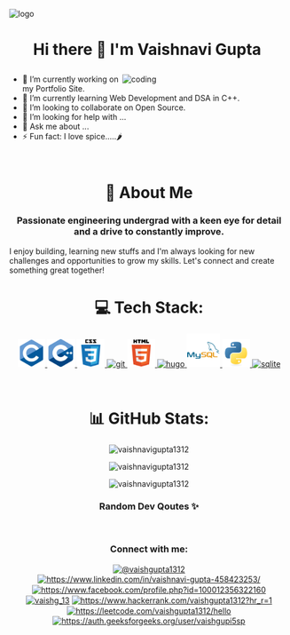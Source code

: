 ![logo](https://camo.githubusercontent.com/ba9f3bd30647e352a3f5e1e45eb45c6ec7bad6155cd16aaedf4a426738da0ca5/68747470733a2f2f696e646f616e616c79746963612e636f6d2f7374617469632f696d616765732f62616e6e6572722e676966)
<p><h1 align="center"> Hi there 👋 I'm Vaishnavi Gupta <a href="https://visitcount.itsvg.in"><img src="https://visitcount.itsvg.in/api?id=vaishnavigupta1312&amp;icon=2&amp;color=6" alt=""></a></p></h1>


<div><img align= "right" alt="coding" width="300" src="https://mir-s3-cdn-cf.behance.net/project_modules/disp/601014116770475.6068beff4640a.gif">

- 🔭 I’m currently working on my Portfolio Site.
- 🌱 I’m currently learning Web Development and DSA in C++.
- 👯 I’m looking to collaborate on Open Source.
- 🤔 I’m looking for help with ...
- 💬 Ask me about ...
- ⚡ Fun fact: I love spice.....🌶</div>
<br>

<h1 align="center">💫 About Me</h1>

<h3><p align="center">Passionate engineering undergrad with a keen eye for detail and a drive to constantly improve.</h3>
  I enjoy building, learning new stuffs and I'm always looking for new challenges and opportunities to grow my skills. Let's connect and create something great together!<br></p>

<h1 align="center"> 💻 Tech Stack:</h1>


<p align="center"> <a href="https://www.cprogramming.com/" target="_blank" rel="noreferrer"> <img src="https://raw.githubusercontent.com/devicons/devicon/master/icons/c/c-original.svg" alt="c" width="50" height="50"/> </a> <a href="https://www.w3schools.com/cpp/" target="_blank" rel="noreferrer"> <img src="https://raw.githubusercontent.com/devicons/devicon/master/icons/cplusplus/cplusplus-original.svg" alt="cplusplus" width="50" height="50"/> </a> <a href="https://www.w3schools.com/css/" target="_blank" rel="noreferrer"> <img src="https://raw.githubusercontent.com/devicons/devicon/master/icons/css3/css3-original-wordmark.svg" alt="css3" width="50" height="50"/> </a> <a href="https://git-scm.com/" target="_blank" rel="noreferrer"> <img src="https://www.vectorlogo.zone/logos/git-scm/git-scm-icon.svg" alt="git" width="40" height="40"/> </a> <a href="https://www.w3.org/html/" target="_blank" rel="noreferrer"> <img src="https://raw.githubusercontent.com/devicons/devicon/master/icons/html5/html5-original-wordmark.svg" alt="html5" width="50" height="50"/> </a> <a href="https://gohugo.io/" target="_blank" rel="noreferrer"> <img src="https://api.iconify.design/logos-hugo.svg" alt="hugo" width="60" height="60"/> </a> <a href="https://www.mysql.com/" target="_blank" rel="noreferrer"> <img src="https://raw.githubusercontent.com/devicons/devicon/master/icons/mysql/mysql-original-wordmark.svg" alt="mysql" width="60" height="60"/> </a> <a href="https://www.python.org" target="_blank" rel="noreferrer"> <img src="https://raw.githubusercontent.com/devicons/devicon/master/icons/python/python-original.svg" alt="python" width="50" height="50"/> </a> <a href="https://www.sqlite.org/" target="_blank" rel="noreferrer"> <img src="https://www.vectorlogo.zone/logos/sqlite/sqlite-icon.svg" alt="sqlite" width="50" height="50"/> </a> </p><br>

<h1 align="center">📊 GitHub Stats:</h1>

<p align="center"><img src="https://github-readme-stats.vercel.app/api?username=Vaishnavigupta1312&amp;theme=midnight-purple&amp;hide_border=false&amp;include_all_commits=false&amp;count_private=false" alt="vaishnavigupta1312"><br/></p>


<p align="center"><img src="https://github-readme-streak-stats.herokuapp.com/?user=Vaishnavigupta1312&amp;theme=midnight-purple&amp;hide_border=false" alt="vaishnavigupta1312"></p>


<p align="center"><img src="https://github-readme-stats.vercel.app/api/top-langs/?username=Vaishnavigupta1312&amp;theme=midnight-purple&amp;hide_border=false&amp;include_all_commits=false&amp;count_private=false&amp;layout=compact" alt="vaishnavigupta1312"></p>


<!-- ## 🐦 Latest Tweet

[![](https://gtce.itsvg.in/api?username=@vaishgupta1312)](https://github.com/VishwaGauravIn/github-twitter-card-embed)
 -->
<h3 align="center"> Random Dev Qoutes ✨</h3>

<p align="center"><img src="https://quotes-github-readme.vercel.app/api?type=horizontal&amp;theme=dark" alt=""></p>


<h3 align="center">Connect with me:</h3>
<p align="center">
<a href="https://twitter.com/@vaishgupta1312" target="blank"><img align="center" src="https://raw.githubusercontent.com/rahuldkjain/github-profile-readme-generator/master/src/images/icons/Social/twitter.svg" alt="@vaishgupta1312" height="30" width="40" /></a>
<a href="https://www.linkedin.com/in/vaishnavi-gupta-458423253/" target="blank"><img align="center" src="https://raw.githubusercontent.com/rahuldkjain/github-profile-readme-generator/master/src/images/icons/Social/linked-in-alt.svg" alt="https://www.linkedin.com/in/vaishnavi-gupta-458423253/" height="30" width="40" /></a>
<a href="https://www.facebook.com/profile.php?id=100012356322160" target="blank"><img align="center" src="https://raw.githubusercontent.com/rahuldkjain/github-profile-readme-generator/master/src/images/icons/Social/facebook.svg" alt="https://www.facebook.com/profile.php?id=100012356322160" height="30" width="40" /></a>
<a href="https://instagram.com/vaishg_13" target="blank"><img align="center" src="https://raw.githubusercontent.com/rahuldkjain/github-profile-readme-generator/master/src/images/icons/Social/instagram.svg" alt="vaishg_13" height="30" width="40" /></a>
<a href="https://www.hackerrank.com/vaishgupta1312?hr_r=1" target="blank"><img align="center" src="https://raw.githubusercontent.com/rahuldkjain/github-profile-readme-generator/master/src/images/icons/Social/hackerrank.svg" alt="https://www.hackerrank.com/vaishgupta1312?hr_r=1" height="30" width="40" /></a>
<a href="https://leetcode.com/vaishgupta1312/" target="blank"><img align="center" src="https://raw.githubusercontent.com/rahuldkjain/github-profile-readme-generator/master/src/images/icons/Social/leet-code.svg" alt="https://leetcode.com/vaishgupta1312/hello" height="30" width="40" /></a>
<a href="https://auth.geeksforgeeks.org/user/vaishgupi5sp" target="blank"><img align="center" src="https://raw.githubusercontent.com/rahuldkjain/github-profile-readme-generator/master/src/images/icons/Social/geeks-for-geeks.svg" alt="https://auth.geeksforgeeks.org/user/vaishgupi5sp" height="30" width="40" /></a>
</p>

<!-- Proudly created with GPRM ( https://gprm.itsvg.in ) -->
